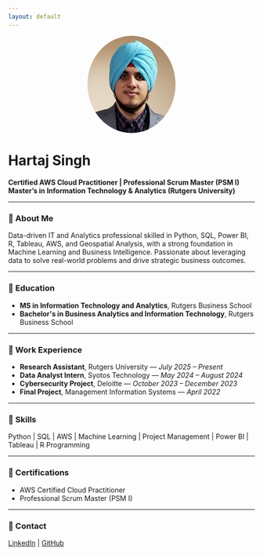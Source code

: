 ```yaml
---
layout: default
---
```


<img src="profilePictures_944009_IDPhoto.png" alt="Hartaj" width="180" style="border-radius: 50%; display: block; margin: 0 auto;" />

# Hartaj Singh
**Certified AWS Cloud Practitioner | Professional Scrum Master (PSM I)**  
**Master’s in Information Technology & Analytics (Rutgers University)**

---

### 🔹 About Me
Data-driven IT and Analytics professional skilled in Python, SQL, Power BI, R, Tableau, AWS, and Geospatial Analysis, with a strong foundation in Machine Learning and Business Intelligence. Passionate about leveraging data to solve real-world problems and drive strategic business outcomes.

---

### 🔹 Education
- **MS in Information Technology and Analytics**, Rutgers Business School  
- **Bachelor's in Business Analytics and Information Technology**, Rutgers Business School

---

### 🔹 Work Experience
- **Research Assistant**, Rutgers University — *July 2025 – Present*  
- **Data Analyst Intern**, Syotos Technology — *May 2024 – August 2024*  
- **Cybersecurity Project**, Deloitte — *October 2023 – December 2023*  
- **Final Project**, Management Information Systems — *April 2022*

---

### 🔹 Skills
Python | SQL | AWS | Machine Learning | Project Management | Power BI | Tableau | R Programming

---

### 🔹 Certifications
- AWS Certified Cloud Practitioner  
- Professional Scrum Master (PSM I)

---

### 🔹 Contact
[LinkedIn](https://www.linkedin.com/in/hartaj-singh/) | [GitHub](https://github.com/hartaj-singh)
